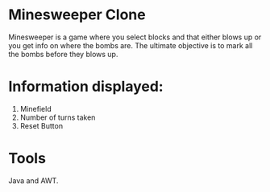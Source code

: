 # Minesweeper Clone

Minesweeper is a game where you select blocks and that either blows up
or you get info on where the bombs are. The ultimate objective is to
mark all the bombs before they blows up.

# Information displayed:

1. Minefield
2. Number of turns taken
3. Reset Button

# Tools

Java and AWT.

